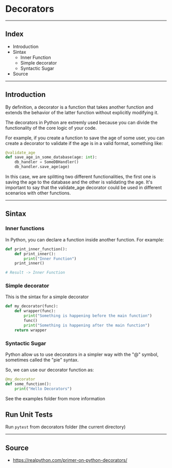 # Decorators
---
## Index

- Introduction
- Sintax
    - Inner Function
    - Simple decorator
    - Syntactic Sugar
- Source
---
## Introduction

By definition, a decorator is a function that takes another function and extends the behavior of the latter function without explicitly modifying it.

The decorators in Python are extremly used because you can divide the functionality of the core logic of your code.

For example, if you create a function to save the age of some user, you can create a decorator to validate if the age is in a valid format, something like:

```python
@validate_age
def save_age_in_some_database(age: int):
    db_handler = SomeDBHandler()
    db_handler.save_age(age)
```

In this case, we are splitting two different functionalities, the first one is saving the age to the database and the other is validating the age. It's important to say that the validate_age decorator could be used in different scenarios with other functions.

---
## Sintax

### Inner functions

In Python, you can declare a function inside another function. For example:

```python
def print_inner_function():
    def print_inner():
        print("Inner Function")
    print_inner()

# Result -> Inner Function
```

### Simple decorator

This is the sintax for a simple decorator

```python
def my_decorator(func):
    def wrapper(func):
        print("Something is happening before the main function")
        func()
        print("Something is happening after the main function")
    return wrapper
```

### Syntactic Sugar
Python allow us to use decorators in a simpler way with the "@" symbol, sometimes called the "pie" syntax.

So, we can use our decorator function as:

```python
@my_decorator
def some_function():
    print("Hello Decorators")
```

See the examples folder from more information

## Run Unit Tests

Run `pytest` from decorators folder (the current directory)

---
## Source
- https://realpython.com/primer-on-python-decorators/
